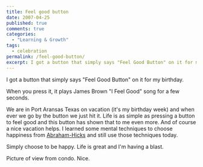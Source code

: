 ```yaml
---
title: Feel good button
date: 2007-04-25
published: true
comments: true
categories:
  - "Learning & Growth"
tags:
  - celebration
permalink: /feel-good-button/
excerpt: I got a button that simply says "Feel Good Button" on it for my birthday.
---
```

I got a button that simply says "Feel Good Button" on it for my birthday.

When you press it, it plays James Brown "I Feel Good" song for a few seconds.

We are in Port Aransas Texas on vacation (it's my birthday week) and when ever we go by the button we just hit it. Life is as simple as pressing a button to feel good and this button has shown that to me even more. And of course a nice vacation helps.
I learned some mental techniques to choose happiness from <a href="http://www.abraham-hicks.com" rel="nofollow">Abraham-Hicks</a> and still use those techniques today.

Simply choose to be happy. Life is great and I'm having a blast.

Picture of view from condo. Nice.